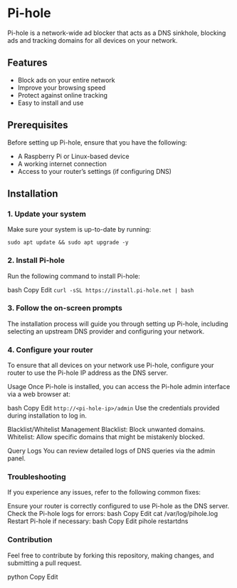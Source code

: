 # Pi-hole

Pi-hole is a network-wide ad blocker that acts as a DNS sinkhole, blocking ads and tracking domains for all devices on your network.

## Features
- Block ads on your entire network
- Improve your browsing speed
- Protect against online tracking
- Easy to install and use

## Prerequisites
Before setting up Pi-hole, ensure that you have the following:
- A Raspberry Pi or Linux-based device
- A working internet connection
- Access to your router’s settings (if configuring DNS)

## Installation

### **1. Update your system**
Make sure your system is up-to-date by running:


``` sudo apt update && sudo apt upgrade -y ```

### 2. Install Pi-hole
Run the following command to install Pi-hole:

bash
Copy
Edit
``` curl -sSL https://install.pi-hole.net | bash ```

### 3. Follow the on-screen prompts
The installation process will guide you through setting up Pi-hole, including selecting an upstream DNS provider and configuring your network.

<!-- Replace with your image -->
### 4. Configure your router
To ensure that all devices on your network use Pi-hole, configure your router to use the Pi-hole IP address as the DNS server.

<!-- Replace with your image -->
Usage
Once Pi-hole is installed, you can access the Pi-hole admin interface via a web browser at:

bash
Copy
Edit
``` http://<pi-hole-ip>/admin ```
Use the credentials provided during installation to log in.

<!-- Replace with your image -->
Blacklist/Whitelist Management
Blacklist: Block unwanted domains.
Whitelist: Allow specific domains that might be mistakenly blocked.
<!-- Replace with your image -->
Query Logs
You can review detailed logs of DNS queries via the admin panel.

<!-- Replace with your image -->
### Troubleshooting
If you experience any issues, refer to the following common fixes:

Ensure your router is correctly configured to use Pi-hole as the DNS server.
Check the Pi-hole logs for errors:
bash
Copy
Edit
cat /var/log/pihole.log
Restart Pi-hole if necessary:
bash
Copy
Edit
pihole restartdns

### Contribution
Feel free to contribute by forking this repository, making changes, and submitting a pull request.

python
Copy
Edit


